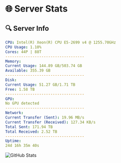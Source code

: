 # 🌐 Server Stats
## 🔍 Server Info
```yaml
CPU: Intel(R) Xeon(R) CPU E5-2699 v4 @ 1255.70GHz
CPU Usage: 1.10%
Cores: 44P | 88T
-----------------------------------
Memory:
Current Usage: 144.89 GB/503.74 GB
Available: 355.39 GB
-----------------------------------
Disk:
Current Usage: 51.27 GB/1.71 TB
Free: 1.58 TB
-----------------------------------
GPU:
No GPU detected
-----------------------------------
Network:
Current Transfer (Sent): 19.96 MB/s
Current Transfer (Received): 127.34 KB/s
Total Sent: 171.94 TB
Total Received: 2.52 TB
-----------------------------------
Uptime:
24d 16h 35m 40s
```
![GitHub Stats](https://img.shields.io/badge/Updated-2025-03-04_15:18:58-blue)